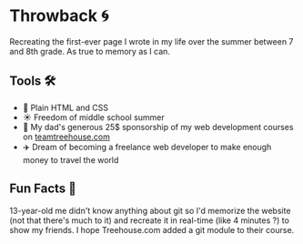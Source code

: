 # Throwback 🌀
Recreating the first-ever page I wrote in my life over the summer between 7 and 8th grade. As true to memory as I can.

## Tools 🛠️
- 🌸 Plain HTML and CSS 
- ☀️ Freedom of middle school summer
- 🐸 My dad's generous 25$ sponsorship of my web development courses on [teamtreehouse.com](https://teamtreehouse.com/)
- ✈️ Dream of becoming a freelance web developer to make enough money to travel the world

## Fun Facts 👾
13-year-old me didn't know anything about git so I'd memorize the website (not that there's much to it) and recreate it in real-time (like 4 minutes ?) to show my friends.
I hope Treehouse.com added a git module to their course.
